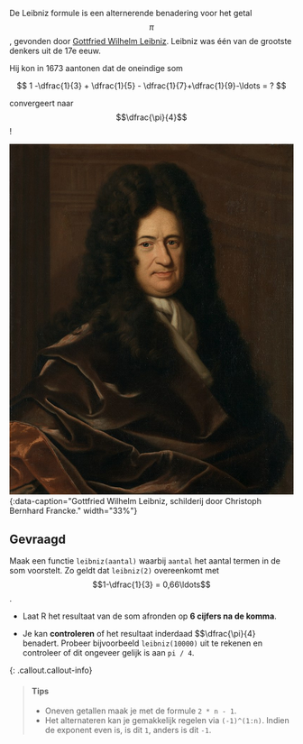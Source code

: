De Leibniz formule is een alternerende benadering voor het getal $$\pi$$, gevonden door <a href="https://nl.wikipedia.org/wiki/Gottfried_Wilhelm_Leibniz" target="_blank">Gottfried Wilhelm Leibniz</a>. Leibniz was één van de grootste denkers uit de 17e eeuw.

Hij kon in 1673 aantonen dat de oneindige som

$$
  1 -\dfrac{1}{3} + \dfrac{1}{5} - \dfrac{1}{7}+\dfrac{1}{9}-\ldots = ?
$$

convergeert naar $$\dfrac{\pi}{4}$$!

![Gottfried Wilhelm Leibniz, schilderij door Christoph Bernhard Francke.](media/Leibniz.jpg "Gottfried Wilhelm Leibniz, schilderij door Christoph Bernhard Francke."){:data-caption="Gottfried Wilhelm Leibniz, schilderij door Christoph Bernhard Francke." width="33%"}

## Gevraagd

Maak een functie `leibniz(aantal)` waarbij `aantal` het aantal termen in de som voorstelt. Zo geldt dat `leibniz(2)` overeenkomt met $$1-\dfrac{1}{3} = 0,66\ldots$$.

- Laat R het resultaat van de som afronden op **6 cijfers na de komma**.

- Je kan **controleren** of het resultaat inderdaad $$\dfrac{\pi}{4} benadert. Probeer bijvoorbeeld `leibniz(10000)` uit te rekenen en controleer of dit ongeveer gelijk is aan `pi / 4`.

 
{: .callout.callout-info}
>#### Tips
>
> - Oneven getallen maak je met de formule `2 * n - 1`.
> - Het alternateren kan je gemakkelijk regelen via `(-1)^(1:n)`. Indien de exponent even is, is dit `1`, anders is dit `-1`.